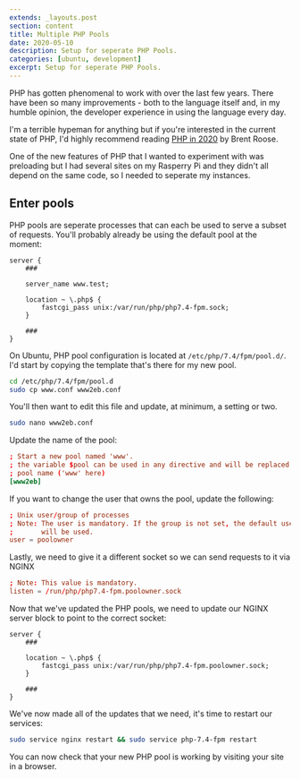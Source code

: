 ```yaml
---
extends: _layouts.post
section: content
title: Multiple PHP Pools
date: 2020-05-10
description: Setup for seperate PHP Pools.
categories: [ubuntu, development]
excerpt: Setup for seperate PHP Pools.
---
```


PHP has gotten phenomenal to work with over the last few years.
There have been so many improvements - both to the language itself and, in my humble opinion, the developer experience in using the language every day.

I'm a terrible hypeman for anything but if you're interested in the current state of PHP, I'd highly recommend reading [PHP in 2020](https://stitcher.io/blog/php-in-2020) by Brent Roose.

One of the new features of PHP that I wanted to experiment with was preloading but I had several sites on my Rasperry Pi and they didn't all depend on the same code, so I needed to seperate my instances.

## Enter pools

PHP pools are seperate processes that can each be used to serve a subset of requests. You'll probably already be using the default pool at the moment:

```nginx
server {
    ###

    server_name www.test;

    location ~ \.php$ {
        fastcgi_pass unix:/var/run/php/php7.4-fpm.sock;
    }

    ###
}
```

On Ubuntu, PHP pool configuration is located at ```/etc/php/7.4/fpm/pool.d/```. I'd start by copying the template that's there for my new pool.

```bash
cd /etc/php/7.4/fpm/pool.d
sudo cp www.conf www2eb.conf
```

You'll then want to edit this file and update, at minimum, a setting or two.

```bash
sudo nano www2eb.conf
```

Update the name of the pool:

```toml
; Start a new pool named 'www'.
; the variable $pool can be used in any directive and will be replaced by the
; pool name ('www' here)
[www2eb]
```

If you want to change the user that owns the pool, update the following:

```toml
; Unix user/group of processes
; Note: The user is mandatory. If the group is not set, the default user's group
;       will be used.
user = poolowner
```

Lastly, we need to give it a different socket so we can send requests to it via NGINX

```toml
; Note: This value is mandatory.
listen = /run/php/php7.4-fpm.poolowner.sock
```

Now that we've updated the PHP pools, we need to update our NGINX server block to point to the correct socket:

```nginx
server {
    ###

    location ~ \.php$ {
        fastcgi_pass unix:/var/run/php/php7.4-fpm.poolowner.sock;
    }

    ###
}
```

We've now made all of the updates that we need, it's time to restart our services:

```bash
sudo service nginx restart && sudo service php-7.4-fpm restart
```

You can now check that your new PHP pool is working by visiting your site in a browser.